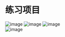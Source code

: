 
# 练习项目  

![image](http://42.192.85.188:8081/image/img/1.png)  ![image](http://42.192.85.188:8081/image/img/2.png)  ![image](http://42.192.85.188:8081/image/img/3.png)  
![image](http://42.192.85.188:8081/image/img/4.png)
